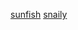[sunfish](https://github.com/canadian-solar-emea/sunfish)
[snaily](https://github.com/canadian-solar-emea/snaily)
